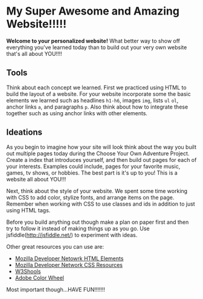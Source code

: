 # My Super Awesome and Amazing Website!!!!!

**Welcome to your personalized website!**  What better way to show off everything you've learned today than to build out your very own website that's all about YOU!!!!

## Tools
Think about each concept we learned.  First we practiced using HTML to build the layout of a website.  For your website incorporate some the basic elements we learned such as headlines `h1-h6`, images `img`, lists `ul` `ol`, anchor links `a`, and paragraphs `p`.  Also think about how to integrate these together such as using anchor links with other elements.

## Ideations
As you begin to imagine how your site will look think about the way you built out multiple pages today during the Choose Your Own Adventure Project.  Create a index that introduces yourself, and then build out pages for each of your interests.  Examples could include, pages for your favorite music, games, tv shows, or hobbies.  The best part is it's up to you!  This is a website all about YOU!!!

Next, think about the style of your website.  We spent some time working with CSS to add color, stylize fonts, and arrange items on the page.  Remember when working with CSS to use classes and ids in addition to just using HTML tags.

Before you build anything out though make a plan on paper first and then try to follow it instead of making things up as you go.  Use jsfiddle(http://jsfiddle.net/) to experiment with ideas.

Other great resources you can use are: 
+ [Mozilla Developer Netowrk HTML Elements](https://developer.mozilla.org/en-US/docs/Web/HTML/Element)
+ [Mozilla Developer Network CSS Resources](https://developer.mozilla.org/en-US/docs/Web/CSS/Reference)
+ [W3Shools](http://www.w3schools.com/) 
+ [Adobe Color Wheel](https://color.adobe.com/create/color-wheel/)

Most important though...HAVE FUN!!!!!!!



